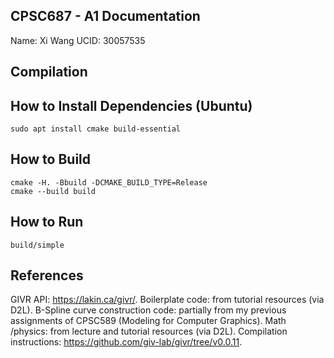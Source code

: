 CPSC687 - A1 Documentation
-------------
Name: Xi Wang
UCID: 30057535


Compilation
-----------

## How to Install Dependencies (Ubuntu)

    sudo apt install cmake build-essential

## How to Build

    cmake -H. -Bbuild -DCMAKE_BUILD_TYPE=Release
    cmake --build build

## How to Run

    build/simple


References
----------
GIVR API: https://lakin.ca/givr/.
Boilerplate code: from tutorial resources (via D2L).
B-Spline curve construction code: partially from my previous assignments of CPSC589 (Modeling for Computer Graphics).
Math /physics: from lecture and tutorial resources (via D2L).
Compilation instructions: https://github.com/giv-lab/givr/tree/v0.0.11. 